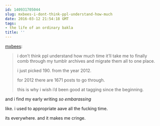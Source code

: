```yaml
---
id: 140931705044
slug: mxbees-i-dont-think-ppl-understand-how-much
date: 2016-03-12 21:54:18 GMT
tags:
- the life of an ordinary bakla
title: ''
---
```

<p><a class="tumblr_blog" href="http://mxbees.tumblr.com/post/140931624894">mxbees</a>:</p>
<blockquote>
<p>i don’t think ppl understand how much time it’ll take me to finally comb through my tumblr archives and migrate them all to one place.</p>

<p>i just picked 190. from the year 2012.</p>

<p>for 2012 there are 1671 posts to go through.</p>

<p>this is why i wish i’d been good at tagging since the beginning.</p>
</blockquote>

and i find my early writing *so embarassing*

like. i used to appropriate aave all the fucking time.

its everywhere. and it makes me cringe.